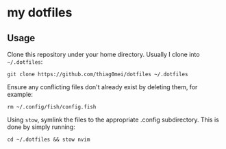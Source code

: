 # my dotfiles

## Usage

Clone this repository under your home directory. Usually I clone into `~/.dotfiles`:

```console
git clone https://github.com/thiag0mei/dotfiles ~/.dotfiles
```

Ensure any conflicting files don't already exist by deleting them, for example:

```console
rm ~/.config/fish/config.fish
```

Using `stow`, symlink the files to the appropriate .config subdirectory. This is done by simply running:

```console
cd ~/.dotfiles && stow nvim
```
